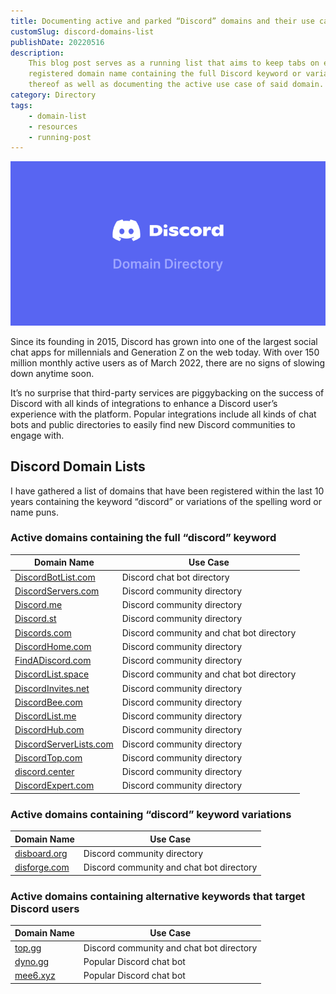```yaml
---
title: Documenting active and parked “Discord” domains and their use cases [May 2022]
customSlug: discord-domains-list
publishDate: 20220516
description:
    This blog post serves as a running list that aims to keep tabs on every
    registered domain name containing the full Discord keyword or variations
    thereof as well as documenting the active use case of said domain.
category: Directory
tags:
    - domain-list
    - resources
    - running-post
---
```


![Discord Domain Directory banner](../assets/discorddomaindirectory-banner.png)

Since its founding in 2015, Discord has grown into one of the largest social chat apps for millennials and Generation Z on the web today. With over 150 million monthly active users as of March 2022, there are no signs of slowing down anytime soon.

It’s no surprise that third-party services are piggybacking on the success of Discord with all kinds of integrations to enhance a Discord user’s experience with the platform. Popular integrations include all kinds of chat bots and public directories to easily find new Discord communities to engage with.

## Discord Domain Lists

I have gathered a list of domains that have been registered within the last 10 years containing the keyword “discord” or variations of the spelling word or name puns.

### Active domains containing the full “discord” keyword

<table class="table table-auto">
    <thead class="table-header-group">
        <tr class="table-row">
            <th>Domain Name</th>
            <th>Use Case</th>
        </tr>
    </thead>
    <tbody>
        <tr class="table-row">
            <td class="table-cell"><a rel="nofollow" href="https://discordbotlist.com/">DiscordBotList.com</a></td>
            <td class="table-cell">Discord chat bot directory</td>
        </tr>
        <tr class="table-row">
            <td class="table-cell"><a rel="nofollow" href="https://discordservers.com/">DiscordServers.com</a></td>
            <td class="table-cell">Discord community directory</td>
        </tr>
        <tr class="table-row">
            <td class="table-cell"><a rel="nofollow" href="https://discord.me/">Discord.me</a></td>
            <td class="table-cell">Discord community directory</td>
        </tr>
        <tr class="table-row">
            <td class="table-cell"><a rel="nofollow" href="https://discord.st/">Discord.st</a></td>
            <td class="table-cell">Discord community directory</td>
        </tr>
        <tr class="table-row">
            <td class="table-cell"><a rel="nofollow" href="https://discords.com/">Discords.com</a></td>
            <td class="table-cell">Discord community and chat bot directory</td>
        </tr>
        <tr class="table-row">
            <td class="table-cell"><a rel="nofollow" href="https://discordhome.com/">DiscordHome.com</a></td>
            <td class="table-cell">Discord community directory</td>
        </tr>
        <tr class="table-row">
            <td class="table-cell"><a rel="nofollow" href="https://findadiscord.com/">FindADiscord.com</a></td>
            <td class="table-cell">Discord community directory</td>
        </tr>
        <tr class="table-row">
            <td class="table-cell"><a rel="nofollow" href="https://discordlist.space/">DiscordList.space</a></td>
            <td class="table-cell">Discord community and chat bot directory</td>
        </tr>
        <tr class="table-row">
            <td class="table-cell"><a rel="nofollow" href="https://discordinvites.net/">DiscordInvites.net</a></td>
            <td class="table-cell">Discord community directory</td>
        </tr>
        <tr class="table-row">
            <td class="table-cell"><a rel="nofollow" href="https://discordbee.com/">DiscordBee.com</a></td>
            <td class="table-cell">Discord community directory</td>
        </tr>
        <tr class="table-row">
            <td class="table-cell"><a rel="nofollow" href="https://discordlist.me/">DiscordList.me</a></td>
            <td class="table-cell">Discord community directory</td>
        </tr>
        <tr class="table-row">
            <td class="table-cell"><a rel="nofollow" href="https://discordhub.com/">DiscordHub.com</a></td>
            <td class="table-cell">Discord community directory</td>
        </tr>
        <tr class="table-row">
            <td class="table-cell"><a rel="nofollow" href="https://discordserverlists.com/">DiscordServerLists.com</a></td>
            <td class="table-cell">Discord community directory</td>
        </tr>
        <tr class="table-row">
            <td class="table-cell"><a rel="nofollow" href="https://discordtop.com/">DiscordTop.com</a></td>
            <td class="table-cell">Discord community directory</td>
        </tr>
        <tr class="table-row">
            <td class="table-cell"><a rel="nofollow" href="https://discord.center/">discord.center</a></td>
            <td class="table-cell">Discord community directory</td>
        </tr>
        <tr class="table-row">
            <td class="table-cell"><a rel="nofollow" href="discordexpert.com/">DiscordExpert.com</a></td>
            <td class="table-cell">Discord community directory</td>
        </tr>
    </tbody>
</table>

### Active domains containing “discord” keyword variations

<table class="table table-auto">
    <thead class="table-header-group">
        <tr class="table-row">
            <th>Domain Name</th>
            <th>Use Case</th>
        </tr>
    </thead>
    <tbody>
        <tr class="table-row">
            <td class="table-cell"><a rel="nofollow" href="https://disboard.org/">disboard.org</a></td>
            <td class="table-cell">Discord community directory</td>
        </tr>
        <tr class="table-row">
            <td class="table-cell"><a rel="nofollow" href="https://disforge.com/">disforge.com</a></td>
            <td class="table-cell">Discord community and chat bot directory</td>
        </tr>
    </tbody>
</table>

### Active domains containing alternative keywords that target Discord users

<table class="table table-auto">
    <thead class="table-header-group">
        <tr class="table-row">
            <th>Domain Name</th>
            <th>Use Case</th>
        </tr>
    </thead>
    <tbody>
        <tr class="table-row">
            <td class="table-cell"><a rel="nofollow" href="https://top.gg/">top.gg</a></td>
            <td class="table-cell">Discord community and chat bot directory</td>
        </tr>
        <tr class="table-row">
            <td class="table-cell"><a rel="nofollow" href="https://dyno.gg/">dyno.gg</a></td>
            <td class="table-cell">Popular Discord chat bot</td>
        </tr>
        <tr class="table-row">
            <td class="table-cell"><a rel="nofollow" href="https://mee6.xyz/">mee6.xyz</a></td>
            <td class="table-cell">Popular Discord chat bot</td>
        </tr>
    </tbody>
</table>
